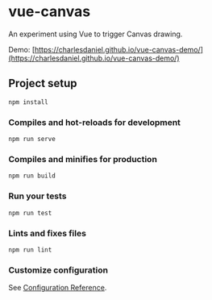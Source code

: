 # vue-canvas

An experiment using Vue to trigger Canvas drawing.

Demo: [https://charlesdaniel.github.io/vue-canvas-demo/](https://charlesdaniel.github.io/vue-canvas-demo/)


## Project setup
```
npm install
```

### Compiles and hot-reloads for development
```
npm run serve
```

### Compiles and minifies for production
```
npm run build
```

### Run your tests
```
npm run test
```

### Lints and fixes files
```
npm run lint
```

### Customize configuration
See [Configuration Reference](https://cli.vuejs.org/config/).
